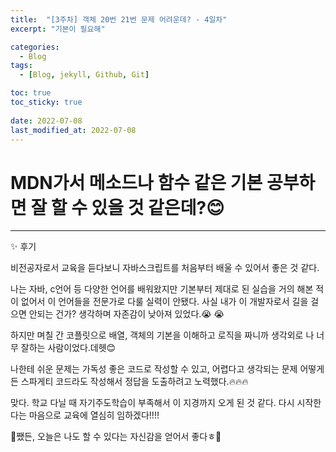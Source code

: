 ```yaml
---
title:  "[3주차] 객체 20번 21번 문제 어려운데? - 4일차"
excerpt: "기본이 필요해"

categories:
  - Blog
tags:
  - [Blog, jekyll, Github, Git]

toc: true
toc_sticky: true
 
date: 2022-07-08
last_modified_at: 2022-07-08
---
```


# MDN가서 메소드나 함수 같은 기본 공부하면 잘 할 수 있을 것 같은데?😊
***

✨ 후기

비전공자로서 교육을 듣다보니 자바스크립트를 처음부터 배울 수 있어서 좋은 것 같다.

나는 자바, c언어 등 다양한 언어를 배워왔지만 기본부터 제대로 된 실습을 거의 해본 적이 없어서 이 언어들을 전문가로 다룰 실력이 안됐다. 
사실 내가 이 개발자로서 길을 걸으면 안되는 건가? 생각하며 자존감이 낮아져 있었다.😭 😭  

하지만 며칠 간 코플릿으로 배열, 객체의 기본을 이해하고 로직을 짜니까 생각외로 나 너무 잘하는 사람이었다.데헷😊 

나한테 쉬운 문제는 가독성 좋은 코드로 작성할 수 있고, 어렵다고 생각되는 문제 어떻게든 스파게티 코드라도 작성해서 정답을 도출하려고 노력했다.🔥🔥🔥

맞다.
학교 다닐 때 자기주도학습이 부족해서 이 지경까지 오게 된 것 같다. 다시 시작한다는 마음으로 교육에 열심히 임하겠다!!!!

💜쨌든, 오늘은 나도 할 수 있다는 자신감을 얻어서 좋다ㅎ💜






